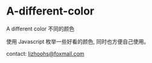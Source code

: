 # A-different-color
A different color 不同的颜色

使用 Javascript 枚举一些好看的颜色, 同时也方便自己使用。


contact: lizhoohs@foxmail.com